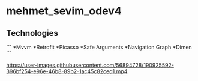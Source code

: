 # mehmet_sevim_odev4
<h2>Technologies</h2>
```
*Mvvm  
*Retrofit  
*Picasso  
*Safe Arguments  
*Navigation Graph  
*Dimen  
```

https://user-images.githubusercontent.com/56894728/190925592-396bf254-e96e-46b8-89b2-1ac45c82ced1.mp4

